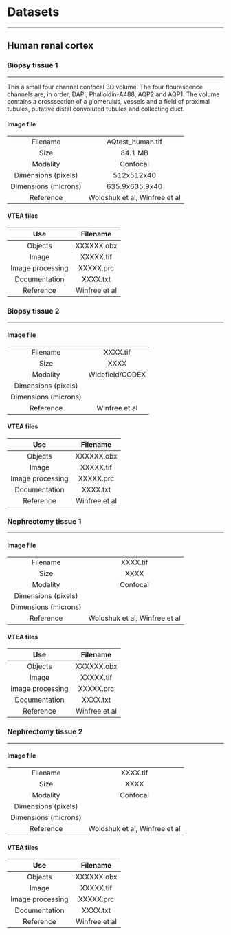 # Datasets
-----

## Human renal cortex

### Biopsy tissue 1
-----

This a small four channel confocal 3D volume.  The four flourescence channels are, in order, DAPI, Phalloidin-A488, AQP2 and AQP1.  The volume contains a crosssection of a glomerulus, vessels and a field of proximal tubules, putative distal convoluted tubules and collecting duct.

#### Image file
|        |       |
|:------:|:------:|
|Filename|AQtest_human.tif| 
|Size|84.1 MB|   
|Modality|Confocal| 
|Dimensions (pixels)|512x512x40|
|Dimensions (microns)|635.9x635.9x40|
|Reference|Woloshuk et al, Winfree et al|

#### VTEA files
|    Use   |    Filename   |
|:------:|:------:|
|Objects|XXXXXX.obx| 
|Image|XXXXX.tif|   
|Image processing|XXXXX.prc| 
|Documentation|XXXX.txt|
|Reference|Winfree et al|

### Biopsy tissue 2
-----

#### Image file
|      |      |
|:------:|:------:|
|Filename|XXXX.tif| 
|Size|XXXX|   
|Modality|Widefield/CODEX| 
|Dimensions (pixels)| |
|Dimensions (microns)|  |
|Reference| Winfree et al|

#### VTEA files
|    Use   |    Filename   |
|:------:|:------:|
|Objects|XXXXXX.obx| 
|Image|XXXXX.tif|   
|Image processing|XXXXX.prc| 
|Documentation|XXXX.txt|
|Reference|Winfree et al|

### Nephrectomy tissue 1
-----

#### Image file
|      |      |
|:------:|:------:|
|Filename|XXXX.tif| 
|Size|XXXX|   
|Modality|Confocal| 
|Dimensions (pixels)| |
|Dimensions (microns)|  |
|Reference|Woloshuk et al, Winfree et al|

#### VTEA files
|    Use   |    Filename   |
|:------:|:------:|
|Objects|XXXXXX.obx| 
|Image|XXXXX.tif|   
|Image processing|XXXXX.prc| 
|Documentation|XXXX.txt|
|Reference|Winfree et al|

### Nephrectomy tissue 2
-----

#### Image file
|      |      |
|:------:|:------:|
|Filename|XXXX.tif| 
|Size|XXXX|   
|Modality|Confocal| 
|Dimensions (pixels)| |
|Dimensions (microns)|  |
|Reference|Woloshuk et al, Winfree et al|

#### VTEA files
|    Use   |    Filename   |
|:------:|:------:|
|Objects|XXXXXX.obx| 
|Image|XXXXX.tif|   
|Image processing|XXXXX.prc| 
|Documentation|XXXX.txt|
|Reference|Winfree et al|





